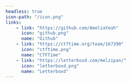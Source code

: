 ```yaml
---
headless: true
icon-path: "/icon.png"
links:
    - link: "https://github.com/AmeliaYeah"
      icon: "github.png"
      name: "Github"
    - link: "https://ctftime.org/team/167390"
      icon: "ctftime.png"
      name: "CTFTime"
    - link: "https://letterboxd.com/melzipan/"
      icon: "letterboxd.png"
      name: "Letterboxd"
---
```

